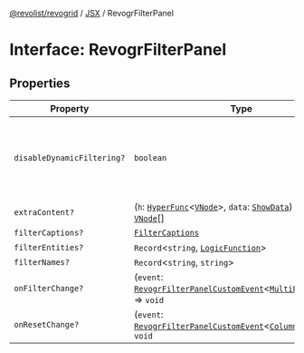 [@revolist/revogrid](README.md) / [JSX](Namespace.JSX.md) / RevogrFilterPanel

# Interface: RevogrFilterPanel

## Properties

| Property | Type | Description | Defined in |
| ------ | ------ | ------ | ------ |
| `disableDynamicFiltering?` | `boolean` | Disables dynamic filtering. A way to apply filters on Save only | [src/components.d.ts:1815](https://github.com/revolist/revogrid/blob/11c1e89888ac9588cc703e312811b4cdaf67f0fb/src/components.d.ts#L1815) |
| `extraContent?` | (`h`: [`HyperFunc`](Interface.HyperFunc.md)\<[`VNode`](Interface.VNode.md)\>, `data`: [`ShowData`](TypeAlias.ShowData.md)) => [`VNode`](Interface.VNode.md) \| [`VNode`](Interface.VNode.md)[] | - | [src/components.d.ts:1816](https://github.com/revolist/revogrid/blob/11c1e89888ac9588cc703e312811b4cdaf67f0fb/src/components.d.ts#L1816) |
| `filterCaptions?` | [`FilterCaptions`](TypeAlias.FilterCaptions.md) | - | [src/components.d.ts:1817](https://github.com/revolist/revogrid/blob/11c1e89888ac9588cc703e312811b4cdaf67f0fb/src/components.d.ts#L1817) |
| `filterEntities?` | `Record`\<`string`, [`LogicFunction`](TypeAlias.LogicFunction.md)\> | - | [src/components.d.ts:1818](https://github.com/revolist/revogrid/blob/11c1e89888ac9588cc703e312811b4cdaf67f0fb/src/components.d.ts#L1818) |
| `filterNames?` | `Record`\<`string`, `string`\> | - | [src/components.d.ts:1819](https://github.com/revolist/revogrid/blob/11c1e89888ac9588cc703e312811b4cdaf67f0fb/src/components.d.ts#L1819) |
| `onFilterChange?` | (`event`: [`RevogrFilterPanelCustomEvent`](Interface.RevogrFilterPanelCustomEvent.md)\<[`MultiFilterItem`](TypeAlias.MultiFilterItem.md)\>) => `void` | - | [src/components.d.ts:1820](https://github.com/revolist/revogrid/blob/11c1e89888ac9588cc703e312811b4cdaf67f0fb/src/components.d.ts#L1820) |
| `onResetChange?` | (`event`: [`RevogrFilterPanelCustomEvent`](Interface.RevogrFilterPanelCustomEvent.md)\<[`ColumnProp`](TypeAlias.ColumnProp.md)\>) => `void` | - | [src/components.d.ts:1821](https://github.com/revolist/revogrid/blob/11c1e89888ac9588cc703e312811b4cdaf67f0fb/src/components.d.ts#L1821) |
